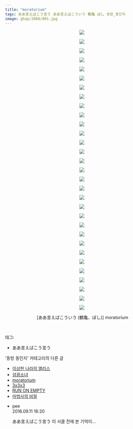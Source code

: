 ```yaml
---
title: "moratorium"
tags: ああ言えばこう言う ああ言えばこういう 鶴亀 ぼし 동방_동인지
image: ghap/2068/001.jpg
---
```

<div class="article">
<p style="text-align: center; clear: none; float: none;"><img src="{{ site.nasurl }}/ghap/2068/001.jpg"/></p>
<p style="text-align: center; clear: none; float: none;"><img src="{{ site.nasurl }}/ghap/2068/002.jpg"/></p>
<p style="text-align: center; clear: none; float: none;"><img src="{{ site.nasurl }}/ghap/2068/003.jpg"/></p>
<p style="text-align: center; clear: none; float: none;"><img src="{{ site.nasurl }}/ghap/2068/004.jpg"/></p>
<p style="text-align: center; clear: none; float: none;"><img src="{{ site.nasurl }}/ghap/2068/005.jpg"/></p>
<p style="text-align: center; clear: none; float: none;"><img src="{{ site.nasurl }}/ghap/2068/006.jpg"/></p>
<p style="text-align: center; clear: none; float: none;"><img src="{{ site.nasurl }}/ghap/2068/007.jpg"/></p>
<p style="text-align: center; clear: none; float: none;"><img src="{{ site.nasurl }}/ghap/2068/008.jpg"/></p>
<p style="text-align: center; clear: none; float: none;"><img src="{{ site.nasurl }}/ghap/2068/009.jpg"/></p>
<p style="text-align: center; clear: none; float: none;"><img src="{{ site.nasurl }}/ghap/2068/010.jpg"/></p>
<p style="text-align: center; clear: none; float: none;"><img src="{{ site.nasurl }}/ghap/2068/011.jpg"/></p>
<p style="text-align: center; clear: none; float: none;"><img src="{{ site.nasurl }}/ghap/2068/012.jpg"/></p>
<p style="text-align: center; clear: none; float: none;"><img src="{{ site.nasurl }}/ghap/2068/013.jpg"/></p>
<p style="text-align: center; clear: none; float: none;"><img src="{{ site.nasurl }}/ghap/2068/014.jpg"/></p>
<p style="text-align: center; clear: none; float: none;"><img src="{{ site.nasurl }}/ghap/2068/015.jpg"/></p>
<p style="text-align: center; clear: none; float: none;"><img src="{{ site.nasurl }}/ghap/2068/016.jpg"/></p>
<p style="text-align: center; clear: none; float: none;"><img src="{{ site.nasurl }}/ghap/2068/017.jpg"/></p>
<p style="text-align: center; clear: none; float: none;"><img src="{{ site.nasurl }}/ghap/2068/018.jpg"/></p>
<p style="text-align: center; clear: none; float: none;"><img src="{{ site.nasurl }}/ghap/2068/019.jpg"/></p>
<p style="text-align: center; clear: none; float: none;"><img src="{{ site.nasurl }}/ghap/2068/020.jpg"/></p>
<p style="text-align: center; clear: none; float: none;"><img src="{{ site.nasurl }}/ghap/2068/021.jpg"/></p>
<p style="text-align: center; clear: none; float: none;"><img src="{{ site.nasurl }}/ghap/2068/022.jpg"/></p>
<p style="text-align: center; clear: none; float: none;"><img src="{{ site.nasurl }}/ghap/2068/023.jpg"/></p>
<p style="text-align: center; clear: none; float: none;"><img src="{{ site.nasurl }}/ghap/2068/024.jpg"/></p>
<p style="text-align: center; clear: none; float: none;"><img src="{{ site.nasurl }}/ghap/2068/025.jpg"/></p>
<p style="text-align: center; clear: none; float: none;"><img src="{{ site.nasurl }}/ghap/2068/026.jpg"/></p>
<p style="text-align: center; clear: none; float: none;"><img src="{{ site.nasurl }}/ghap/2068/027.jpg"/></p>
<p style="text-align: center; clear: none; float: none;"><img src="{{ site.nasurl }}/ghap/2068/028.jpg"/></p>
<p style="text-align: center; clear: none; float: none;"><img src="{{ site.nasurl }}/ghap/2068/029.jpg"/></p>
<p style="text-align: center; clear: none; float: none;"><img src="{{ site.nasurl }}/ghap/2068/030.jpg"/></p>
<p style="text-align: center; clear: none; float: none;"><img src="{{ site.nasurl }}/ghap/2068/031.jpg"/></p>
<p style="text-align: center; clear: none; float: none;"> [ああ言えばこういう (鶴亀、ぼし)] moratorium</p>
<p><br/></p>
</div><div class="tagTrail">
<p>태그: </p>
<ul>
<li>ああ言えばこう言う</li>
</ul>
</div><div class="another">
<p>'동방 동인지' 카테고리의 다른 글</p>
<ul>
<li><a href="/2016-09-09-ghap_2070">이상한 나라의 앨리스</a></li>
<li><a href="/2016-09-09-ghap_2069">섬광소녀</a></li>
<li><a href="/2016-09-09-ghap_2068">moratorium</a></li>
<li><a href="/2016-09-09-ghap_2067">3x3x3</a></li>
<li><a href="/2016-09-09-ghap_2066">RUN ON EMPTY</a></li>
<li><a href="/2016-09-09-ghap_2064">마법사의 비밀</a></li>
</ul>
</div><div class="cb_module cb_fluid">
<div class="cb_wrt cb_profile">
<div class="comment">
<ul>
<li class="cb_thumb_off" id="comment14803850">
<div class="cb_comment_area">
<div class="cb_info_area">
<div class="cb_section">
<span class="cb_nick_name">pee</span>
</div>
<div class="cb_section">
<span class="cb_date">2016.09.11 16:20 </span>
</div>
</div>
<div class="cb_dsc_comment">
<p class="cb_dsc">
											ああ言えばこう言う 이 서클 전에 본 기억이...
										</p>
</div>
</div></li>
</ul>
</div>
</div><!-- commentList close -->
</div>